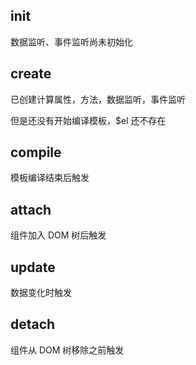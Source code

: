 ## init

数据监听、事件监听尚未初始化

## create

已创建计算属性，方法，数据监听，事件监听

但是还没有开始编译模板，$el 还不存在

## compile

模板编译结束后触发

## attach

组件加入 DOM 树后触发

## update

数据变化时触发

## detach

组件从 DOM 树移除之前触发
